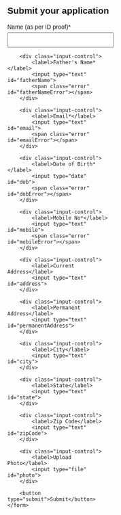 <!DOCTYPE html>
<html lang="en">
<head>
    <meta charset="UTF-8">
    <meta name="viewport" content="width=device-width, initial-scale=1.0">
    <title>Job Application Form</title>
    <style>
        body { font-family: Arial, sans-serif; }
        .container { width: 50%; margin: auto; }
        .input-control { margin-bottom: 10px; }
        .error { color: red; font-size: 14px; }
        .input-control input { width: 100%; padding: 8px; margin-top: 5px; }
        .success { border: 2px solid green; }
        .error-input { border: 2px solid red; }
        button { background: black; color: white; padding: 10px 15px; border: none; cursor: pointer; }
    </style>
</head>
<body>

<div class="container">
    <h2>Submit your application</h2>
    <form id="jobForm">
        <div class="input-control">
            <label>Name (as per ID proof)*</label>
            <input type="text" id="name">
            <span class="error" id="nameError"></span>
        </div>

        <div class="input-control">
            <label>Father's Name*</label>
            <input type="text" id="fatherName">
            <span class="error" id="fatherNameError"></span>
        </div>

        <div class="input-control">
            <label>Email*</label>
            <input type="text" id="email">
            <span class="error" id="emailError"></span>
        </div>

        <div class="input-control">
            <label>Date of Birth*</label>
            <input type="date" id="dob">
            <span class="error" id="dobError"></span>
        </div>

        <div class="input-control">
            <label>Mobile No*</label>
            <input type="text" id="mobile">
            <span class="error" id="mobileError"></span>
        </div>

        <div class="input-control">
            <label>Current Address</label>
            <input type="text" id="address">
        </div>

        <div class="input-control">
            <label>Permanent Address</label>
            <input type="text" id="permanentAddress">
        </div>

        <div class="input-control">
            <label>City</label>
            <input type="text" id="city">
        </div>

        <div class="input-control">
            <label>State</label>
            <input type="text" id="state">
        </div>

        <div class="input-control">
            <label>Zip Code</label>
            <input type="text" id="zipCode">
        </div>

        <div class="input-control">
            <label>Upload Photo</label>
            <input type="file" id="photo">
        </div>

        <button type="submit">Submit</button>
    </form>
</div>

<script>
    document.getElementById("jobForm").addEventListener("submit", function (e) {
        e.preventDefault(); // Prevent form submission

        let isValid = true;

        // Get input values
        const name = document.getElementById("name").value.trim();
        const fatherName = document.getElementById("fatherName").value.trim();
        const email = document.getElementById("email").value.trim();
        const dob = document.getElementById("dob").value;
        const mobile = document.getElementById("mobile").value.trim();

        // Regex patterns
        const nameRegex = /^[a-zA-Z\s]+$/;
        const emailRegex = /^[a-zA-Z0-9._%+-]+@[a-zA-Z0-9.-]+\.[a-zA-Z]{2,}$/;
        const mobileRegex = /^[0-9]{10}$/;

        // Validate Name
        if (!name.match(nameRegex)) {
            showError("nameError", "Only letters and spaces allowed.");
            isValid = false;
        } else {
            showSuccess("nameError", "name");
        }

        // Validate Father's Name
        if (!fatherName.match(nameRegex)) {
            showError("fatherNameError", "Only letters and spaces allowed.");
            isValid = false;
        } else {
            showSuccess("fatherNameError", "fatherName");
        }

        // Validate Email
        if (!email.match(emailRegex)) {
            showError("emailError", "Enter a valid email.");
            isValid = false;
        } else {
            showSuccess("emailError", "email");
        }

        // Validate DOB
        if (!dob) {
            showError("dobError", "Date of birth is required.");
            isValid = false;
        } else {
            showSuccess("dobError", "dob");
        }

        // Validate Mobile Number
        if (!mobile.match(mobileRegex)) {
            showError("mobileError", "Enter a valid 10-digit mobile number.");
            isValid = false;
        } else {
            showSuccess("mobileError", "mobile");
        }

        // Submit if all fields are valid
        if (isValid) {
            alert("Form submitted successfully!");
            document.getElementById("jobForm").reset();
        }
    });

    function showError(errorId, message) {
        document.getElementById(errorId).innerText = message;
        document.getElementById(errorId.replace("Error", "")).classList.add("error-input");
    }

    function showSuccess(errorId, inputId) {
        document.getElementById(errorId).innerText = "";
        document.getElementById(inputId).classList.remove("error-input");
        document.getElementById(inputId).classList.add("success");
    }
</script>

</body>
</html>
<!DOCTYPE html>
<html lang="en">
<head>
    <meta charset="UTF-8">
    <meta name="viewport" content="width=device-width, initial-scale=1.0">
    <title>Todo List</title>
    <style>
        body {
            font-family: Arial, sans-serif;
            max-width: 500px;
            margin: 20px auto;
            padding: 20px;
        }

        .container {
            background-color: #f9f9f9;
            padding: 20px;
            border-radius: 8px;
            box-shadow: 0 2px 4px rgba(0,0,0,0.1);
        }

        .input-group {
            display: flex;
            gap: 10px;
            margin-bottom: 20px;
        }

        input[type="text"] {
            flex: 1;
            padding: 8px;
            border: 1px solid #ddd;
            border-radius: 4px;
        }

        button {
            padding: 8px 16px;
            background-color: #4CAF50;
            color: white;
            border: none;
            border-radius: 4px;
            cursor: pointer;
        }

        button:hover {
            background-color: #45a049;
        }

        ul {
            list-style-type: none;
            padding: 0;
        }

        li {
            display: flex;
            align-items: center;
            padding: 10px;
            background-color: white;
            margin-bottom: 8px;
            border-radius: 4px;
            box-shadow: 0 1px 3px rgba(0,0,0,0.1);
        }

        .delete-btn {
            margin-left: auto;
            background-color: #ff4444;
        }

        .delete-btn:hover {
            background-color: #cc0000;
        }

        .completed {
            text-decoration: line-through;
            opacity: 0.7;
        }
    </style>
</head>
<body>
    <div class="container">
        <h1>Todo List</h1>
        <div class="input-group">
            <input type="text" id="todoInput" placeholder="Add a new task...">
            <button onclick="addTodo()">Add</button>
        </div>
        <ul id="todoList"></ul>
    </div>

    <script>
        // Load todos from localStorage when page loads
        document.addEventListener('DOMContentLoaded', loadTodos);

        function addTodo() {
            const input = document.getElementById('todoInput');
            const text = input.value.trim();
            
            if (text === '') return;

            const todo = {
                id: Date.now(),
                text: text,
                completed: false
            };

            addTodoToList(todo);
            saveTodos();
            input.value = '';
        }

        function addTodoToList(todo) {
            const list = document.getElementById('todoList');
            
            const li = document.createElement('li');
            li.dataset.id = todo.id;
            
            li.innerHTML = `
                <input type="checkbox" ${todo.completed ? 'checked' : ''}>
                <span class="${todo.completed ? 'completed' : ''}">${todo.text}</span>
                <button class="delete-btn" onclick="deleteTodo(${todo.id})">Delete</button>
            `;

            li.querySelector('input').addEventListener('change', toggleTodo);
            list.appendChild(li);
        }

        function deleteTodo(id) {
            const li = document.querySelector(`li[data-id="${id}"]`);
            li.remove();
            saveTodos();
        }

        function toggleTodo(e) {
            const span = e.target.nextElementSibling;
            span.classList.toggle('completed');
            saveTodos();
        }

        function saveTodos() {
            const todos = [];
            document.querySelectorAll('li').forEach(li => {
                todos.push({
                    id: parseInt(li.dataset.id),
                    text: li.querySelector('span').textContent,
                    completed: li.querySelector('input').checked
                });
            });
            localStorage.setItem('todos', JSON.stringify(todos));
        }

        function loadTodos() {
            const todos = JSON.parse(localStorage.getItem('todos') || '[]');
            todos.forEach(todo => addTodoToList(todo));
        }

        // Handle Enter key press
        document.getElementById('todoInput').addEventListener('keypress', function(e) {
            if (e.key === 'Enter') addTodo();
        });
    </script>
</body>
</html>
